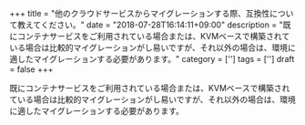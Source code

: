 +++
title = "他のクラウドサービスからマイグレーションする際、互換性について教えてください。"
date = "2018-07-28T16:14:11+09:00"
description = "既にコンテナサービスをご利用されている場合または、KVMベースで構築されている場合は比較的マイグレーションがし易いですが、それ以外の場合は、環境に適したマイグレーションする必要があります。"
category = ['']
tags = ['']
draft = false
+++

既にコンテナサービスをご利用されている場合または、KVMベースで構築されている場合は比較的マイグレーションがし易いですが、それ以外の場合は、環境に適したマイグレーションする必要があります。
